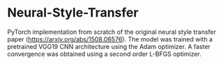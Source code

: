 # Neural-Style-Transfer
PyTorch implementation from scratch of the original neural style transfer paper (https://arxiv.org/abs/1508.06576). The model was trained with a pretrained VGG19 CNN architecture using the Adam optimizer. A faster convergence was obtained using a second order L-BFGS optimizer.
